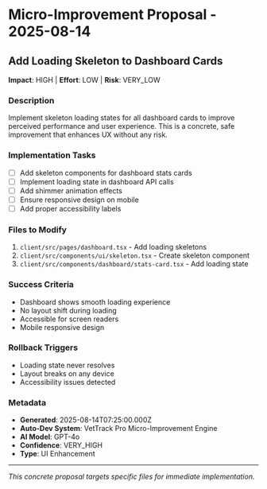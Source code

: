 # Micro-Improvement Proposal - 2025-08-14

## Add Loading Skeleton to Dashboard Cards

**Impact**: HIGH | **Effort**: LOW | **Risk**: VERY_LOW

### Description
Implement skeleton loading states for all dashboard cards to improve perceived performance and user experience. This is a concrete, safe improvement that enhances UX without any risk.

### Implementation Tasks
- [ ] Add skeleton components for dashboard stats cards
- [ ] Implement loading state in dashboard API calls
- [ ] Add shimmer animation effects
- [ ] Ensure responsive design on mobile
- [ ] Add proper accessibility labels

### Files to Modify
1. `client/src/pages/dashboard.tsx` - Add loading skeletons
2. `client/src/components/ui/skeleton.tsx` - Create skeleton component
3. `client/src/components/dashboard/stats-card.tsx` - Add loading state

### Success Criteria
- Dashboard shows smooth loading experience
- No layout shift during loading
- Accessible for screen readers
- Mobile responsive design

### Rollback Triggers
- Loading state never resolves
- Layout breaks on any device
- Accessibility issues detected

### Metadata
- **Generated**: 2025-08-14T07:25:00.000Z
- **Auto-Dev System**: VetTrack Pro Micro-Improvement Engine
- **AI Model**: GPT-4o
- **Confidence**: VERY_HIGH
- **Type**: UI Enhancement

---

*This concrete proposal targets specific files for immediate implementation.*